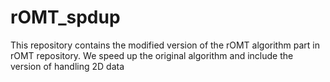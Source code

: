 # rOMT_spdup
This repository contains the modified version of the rOMT algorithm part in rOMT repository.
We speed up the original algorithm and include the version of handling 2D data
